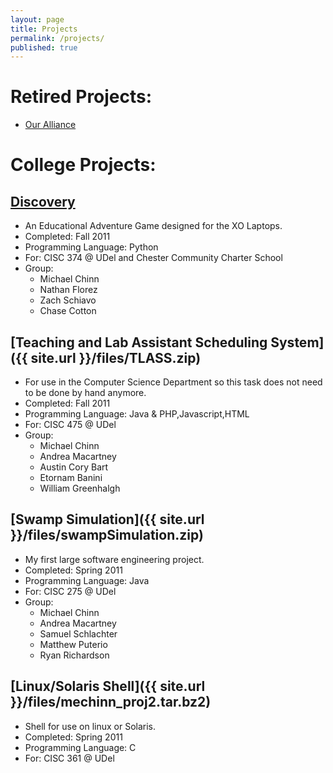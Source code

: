 ```yaml
---
layout: page
title: Projects
permalink: /projects/
published: true
---
```


# Retired Projects:
- [Our Alliance](https://github.com/frc869/our-alliance-android)

# College Projects:

## [Discovery](https://bitbucket.org/mechinn/discovery)
- An Educational  Adventure Game designed for the XO Laptops.
- Completed: Fall 2011
- Programming Language: Python
- For: CISC 374 @ UDel and Chester Community Charter School
- Group:
  - Michael Chinn
  - Nathan Florez
  - Zach Schiavo
  - Chase Cotton

## [Teaching and Lab Assistant Scheduling System]({{ site.url }}/files/TLASS.zip)
- For use in the Computer Science Department so this task does not need to be done by hand anymore.
- Completed: Fall 2011
- Programming Language: Java & PHP,Javascript,HTML
- For: CISC 475 @ UDel
- Group:
  - Michael Chinn
  - Andrea Macartney
  - Austin Cory Bart
  - Etornam Banini
  - William Greenhalgh

## [Swamp Simulation]({{ site.url }}/files/swampSimulation.zip)
- My first large software engineering project.
- Completed: Spring 2011
- Programming Language: Java
- For: CISC 275 @ UDel
- Group:
  - Michael Chinn
  - Andrea Macartney
  - Samuel Schlachter
  - Matthew Puterio
  - Ryan Richardson

## [Linux/Solaris Shell]({{ site.url }}/files/mechinn_proj2.tar.bz2)
- Shell for use on linux or Solaris.
- Completed: Spring 2011
- Programming Language: C
- For: CISC 361 @ UDel
